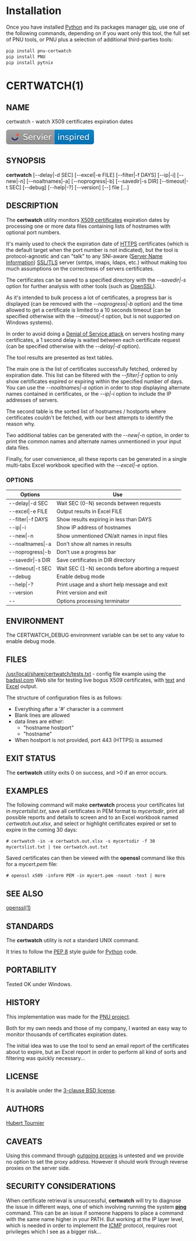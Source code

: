 # Installation
Once you have installed [Python](https://www.python.org/downloads/) and its packages manager [pip](https://pip.pypa.io/en/stable/installation/),
use one of the following commands, depending on if you want only this tool, the full set of PNU tools, or PNU plus a selection of additional third-parties tools:

```
pip install pnu-certwatch
pip install PNU
pip install pytnix
```

# CERTWATCH(1)

## NAME
certwatch - watch X509 certificates expiration dates

[![Servier Inspired](https://raw.githubusercontent.com/RomualdRousseau/ServierHub/main/badges/inspired.svg)](https://github.com/ServierHub)

## SYNOPSIS
**certwatch**
\[--delay|-d SEC\]
\[--excel|-e FILE\]
\[--filter|-f DAYS\]
\[--ip|-i\]
\[--new|-n\]
\[--noaltnames|-a\]
\[--noprogress|-b\]
\[--savedir|-s DIR\]
\[--timeout|-t SEC\]
\[--debug\]
\[--help|-?\]
\[--version\]
\[--\]
file [...]

## DESCRIPTION
The **certwatch** utility monitors [X509 certificates](https://en.wikipedia.org/wiki/X.509) expiration dates
by processing one or more data files containing lists of hostnames with optional port numbers.

It's mainly used to check the expiration date of [HTTPS](https://en.wikipedia.org/wiki/HTTPS) certificates
(which is the default target when the port number is not indicated),
but the tool is protocol-agnostic and can "talk" to any SNI-aware ([Server Name Information](https://en.wikipedia.org/wiki/Server_Name_Indication))
[SSL/TLS](https://en.wikipedia.org/wiki/Transport_Layer_Security) server (smtps, imaps, ldaps, etc.)
without making too much assumptions on the correctness of servers certificates.

The certificates can be saved to a specified directory with the *--savedir|-s* option for further analysis with other tools (such as [OpenSSL](https://www.openssl.org/)).

As it's intended to bulk process a lot of certificates, a progress bar is displayed (can be removed with the *--noprogress|-b* option)
and the time allowed to get a certificate is limited to a 10 seconds timeout
(can be specified otherwise with the *--timeout|-t* option, but is not supported on Windows systems).

In order to avoid doing a [Denial of Service attack](https://en.wikipedia.org/wiki/Denial-of-service_attack) on servers hosting many certificates,
a 1 second delay is waited between each certificate request (can be specified otherwise with the *--delay|-d* option).

The tool results are presented as text tables.

The main one is the list of certificates successfully fetched, ordered by expiration date.
This list can be filtered with the *--filter|-f* option to only show certificates expired or expiring within the specified number of days.
You can use the *--noaltnames|-a* option in order to stop displaying alternate names contained in certificates,
or the *--ip|-i* option to include the IP addresses of servers.

The second table is the sorted list of hostnames / hostports where certificates couldn't be fetched,
with our best attempts to identify the reason why.

Two additional tables can be generated with the *--new|-n* option, in order to print the common names and alternate names
unmentioned in your input data files.

Finally, for user convenience, all these reports can be generated in a single multi-tabs Excel workbook specified with the *--excel|-e* option.

### OPTIONS
Options | Use
------- | ---
--delay\|-d SEC|Wait SEC (0-N) seconds between requests
--excel\|-e FILE|Output results in Excel FILE
--filter\|-f DAYS|Show results expiring in less than DAYS
--ip\|-i|Show IP address of hostnames
--new\|-n|Show unmentioned CN/alt names in input files
--noaltnames\|-a|Don't show alt names in results
--noprogress\|-b|Don't use a progress bar
--savedir\|-s DIR|Save certificates in DIR directory
--timeout\|-t SEC|Wait SEC (1-N) seconds before aborting a request
--debug|Enable debug mode
--help\|-?|Print usage and a short help message and exit
--version|Print version and exit
--|Options processing terminator

## ENVIRONMENT
The CERTWATCH_DEBUG environment variable can be set to any value to enable debug mode.

## FILES
[/usr/local/share/certwatch/tests.txt](https://github.com/HubTou/certwatch/blob/main/data/tests.txt) - config file example using the [badssl.com](https://badssl.com) Web site for testing live bogus X509 certificates,
with [text](https://github.com/HubTou/certwatch/blob/main/data/tests_output.txt)
and [Excel](https://github.com/HubTou/certwatch/blob/main/data/tests_output.xlsx) output.

The structure of configuration files is as follows:
* Everything after a '#' character is a comment
* Blank lines are allowed
* data lines are either:
  * "hostname hostport"
  * "hostname"
* When hostport is not provided, port 443 (HTTPS) is assumed

## EXIT STATUS
The **certwatch** utility exits 0 on success, and >0 if an error occurs.

## EXAMPLES
The following command will make **certwatch** process your certificates list in *mycertslist.txt*,
save all certificates in PEM format to *mycertsdir*, print all possible reports and details to screen
and to an Excel workbook named *certwatch.out.xlsx*, and select or highlight certificates
expired or set to expire in the coming 30 days:
```Shell
# certwatch -in -e certwatch.out.xlsx -s mycertsdir -f 30 mycertslist.txt | tee certwatch.out.txt
```

Saved certificates can then be viewed with the **openssl** command like this for a *mycert.pem* file:
```Shell
# openssl x509 -inform PEM -in mycert.pem -noout -text | more
```

## SEE ALSO
[openssl(1)](https://www.openssl.org/docs/manmaster/man1/openssl.html)

## STANDARDS
The **certwatch** utility is not a standard UNIX command.

It tries to follow the [PEP 8](https://www.python.org/dev/peps/pep-0008/) style guide for [Python](https://www.python.org/) code.

## PORTABILITY
Tested OK under Windows.

## HISTORY
This implementation was made for the [PNU project](https://github.com/HubTou/PNU).

Both for my own needs and those of my company, I wanted an easy way to monitor thousands of certificates expiration dates.

The initial idea was to use the tool to send an email report of the certificates about to expire, but an Excel report in order to perform all kind of sorts and filtering was quickly necessary...

## LICENSE
It is available under the [3-clause BSD license](https://opensource.org/licenses/BSD-3-Clause).

## AUTHORS
[Hubert Tournier](https://github.com/HubTou)

## CAVEATS
Using this command through [outgoing proxies](https://en.wikipedia.org/wiki/Proxy_server) is untested and we provide no option to set the proxy address.
However it should work through reverse proxies on the server side.

## SECURITY CONSIDERATIONS
When certificate retrieval is unsuccessful, **certwatch** will try to diagnose the issue in different ways, one of which involving
running the system **[ping](https://en.wikipedia.org/wiki/Ping_(networking_utility))** command. This can be an issue if someone happens to place a command with the same name higher in your PATH.
But working at the IP layer level, which is needed in order to implement the [ICMP](https://en.wikipedia.org/wiki/Internet_Control_Message_Protocol) protocol, requires root privileges which I see as a bigger risk...
